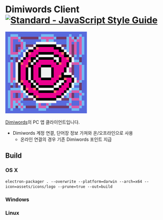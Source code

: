 # Dimiwords Client [![Standard - JavaScript Style Guide](https://img.shields.io/badge/code_style-standard-brightgreen.svg)](https://standardjs.com)

<img src="./assets/icons/logo.png" width=256 height=256>

[Dimiwords](https://github.com/JunhoYeo/dimiwords)의 PC 앱 클라이언트입니다.

- Dimiwords 계정 연결, 단어장 정보 가져와 온/오프라인으로 사용
    - 온라인 연결의 경우 기존 Dimiwords 포인트 지급

## Build

### OS X
```
electron-packager . --overwrite --platform=darwin --arch=x64 --icon=assets/icons/logo --prune=true --out=build
```

### Windows

### Linux
